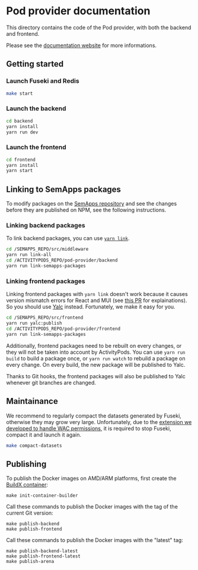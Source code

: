 # Pod provider documentation

This directory contains the code of the Pod provider, with both the backend and frontend.

Please see the [documentation website](https://docs.activitypods.org) for more informations.

## Getting started

### Launch Fuseki and Redis

```bash
make start
```

### Launch the backend

```bash
cd backend
yarn install
yarn run dev
```

### Launch the frontend

```bash
cd frontend
yarn install
yarn start
```

## Linking to SemApps packages

To modify packages on the [SemApps repository](https://github.com/assemblee-virtuelle/semapps) and see the changes before they are published on NPM, see the following instructions.

### Linking backend packages

To link backend packages, you can use [`yarn link`](https://classic.yarnpkg.com/en/docs/cli/link/).

```bash
cd /SEMAPPS_REPO/src/middleware
yarn run link-all
cd /ACTIVITYPODS_REPO/pod-provider/backend
yarn run link-semapps-packages
```

### Linking frontend packages

Linking frontend packages with `yarn link` doesn't work because it causes version mismatch errors for React and MUI (see [this PR](https://github.com/assemblee-virtuelle/semapps/pull/1180) for explainations). So you should use [Yalc](https://github.com/wclr/yalc) instead. Fortunately, we make it easy for you.

```bash
cd /SEMAPPS_REPO/src/frontend
yarn run yalc:publish
cd /ACTIVITYPODS_REPO/pod-provider/frontend
yarn run link-semapps-packages
```

Additionally, frontend packages need to be rebuilt on every changes, or they will not be taken into account by ActivityPods. You can use `yarn run build` to build a package once, or `yarn run watch` to rebuild a package on every change. On every build, the new package will be published to Yalc.

Thanks to Git hooks, the frontend packages will also be published to Yalc whenever git branches are changed.

## Maintainance

We recommend to regularly compact the datasets generated by Fuseki, otherwise they may grow very large. Unfortunately, due to the [extension we developed to handle WAC permissions](https://semapps.org/docs/triplestore), it is required to stop Fuseki, compact it and launch it again.

```bash
make compact-datasets
```

## Publishing

To publish the Docker images on AMD/ARM platforms, first create the [BuildX container](https://docs.docker.com/build/building/multi-platform/#create-a-custom-builder):

```
make init-container-builder
```

Call these commands to publish the Docker images with the tag of the current Git version:

```
make publish-backend
make publish-frontend
```

Call these commands to publish the Docker images with the "latest" tag:

```
make publish-backend-latest
make publish-frontend-latest
make publish-arena
```
